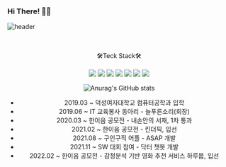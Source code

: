 ### Hi There! 🖤🎾

<!--
**pbkdpwls/pbkdpwls** is a ✨ _special_ ✨ repository because its `README.md` (this file) appears on your GitHub profile.

Here are some ideas to get you started:

- 🔭 I’m currently working on ...
- 🌱 I’m currently learning ...
- 👯 I’m looking to collaborate on ...
- 🤔 I’m looking for help with ...
- 💬 Ask me about ...
- 📫 How to reach me: ...
- 😄 Pronouns: ...
- ⚡ Fun fact: ...
-->


![header](https://capsule-render.vercel.app/api?type=wave&color=000000&height=300&section=header&text=Yejin%20Park&fontSize=80&fontColor=FFFFFF&animation=fadeIn&fontAlignY=50&descAlignY=51&descAlign=62)
<div align='center'>
<p align='center'>
<br>
<br>
🛠Teck Stack🛠
<br>
<br>
<img src="https://img.shields.io/badge/Node.js-339933?style=flat-square&logo=Node.js&logoColor=white"/>
<img src="https://img.shields.io/badge/Python-3766AB?style=flat-square&logo=Python&logoColor=white"/></a>
<img src="https://img.shields.io/badge/Java-red?style=flat-square&logo=Java&logoColor=white"/></a>
<img src="https://img.shields.io/badge/Spring-%236DB33F?style=flat-square&logo=Spring&logoColor=white"/></a>
<img src="https://img.shields.io/badge/-Android%20Studio-%233DDC84?style=flat-square&logo=AndroidStudio&logoColor=white"/></a>
<img src="https://img.shields.io/badge/MongoDB-47A248?style=flat-square&logo=MongoDB&logoColor=white"/>
<img src="https://img.shields.io/badge/GitHub-181717?style=flat-square&logo=GitHub&logoColor=white"/> 
</p>

![Anurag's GitHub stats](https://github-readme-stats.vercel.app/api?username=pbkdpwls&show_icons=true&theme=graywhite)

- 2019.03 ~ 덕성여자대학교 컴퓨터공학과 입학 
- 2019.06 ~ IT 교육봉사 동아리 - 늘푸른소리(회장) <br>
- 2020.03 ~ 한이음 공모전 - 내손안의 서재, 1차 통과<br>
- 2021.02 ~ 한이음 공모전 - 킨더픽, 입선<br>
- 2021.08 ~ 구인구직 어플 - ASAP 개발 <br>
- 2021.11 ~ SW 대회 참여 - 닥터 챗봇 개발<br>
- 2022.02 ~ 한이음 공모전 - 감정분석 기반 영화 추천 서비스 하루뭅, 입선<br>

</div>
